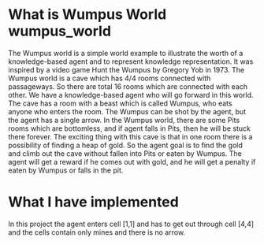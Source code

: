 # What is Wumpus World wumpus_world
The Wumpus world is a simple world example to illustrate the worth of a knowledge-based agent and to represent knowledge representation. It was inspired by a video game Hunt the Wumpus by Gregory Yob in 1973.
The Wumpus world is a cave which has 4/4 rooms connected with passageways. So there are total 16 rooms which are connected with each other. We have a knowledge-based agent who will go forward in this world. The cave has a room with a beast which is called Wumpus, who eats anyone who enters the room. The Wumpus can be shot by the agent, but the agent has a single arrow. In the Wumpus world, there are some Pits rooms which are bottomless, and if agent falls in Pits, then he will be stuck there forever. The exciting thing with this cave is that in one room there is a possibility of finding a heap of gold. So the agent goal is to find the gold and climb out the cave without fallen into Pits or eaten by Wumpus. The agent will get a reward if he comes out with gold, and he will get a penalty if eaten by Wumpus or falls in the pit.

# What I have implemented
In this project the agent enters cell [1,1] and has to get out through cell [4,4] and the cells contain only mines and there is no arrow.

